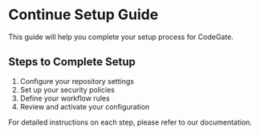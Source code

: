 # Continue Setup Guide

This guide will help you complete your setup process for CodeGate.

## Steps to Complete Setup

1. Configure your repository settings
2. Set up your security policies
3. Define your workflow rules
4. Review and activate your configuration

For detailed instructions on each step, please refer to our documentation.
